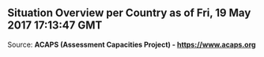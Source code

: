 ## Situation Overview per Country as of Fri, 19 May 2017 17:13:47 GMT

Source: **ACAPS (Assessment Capacities Project) - https://www.acaps.org**